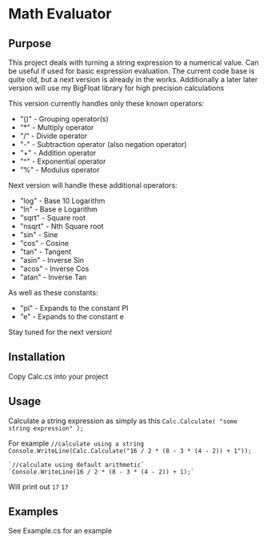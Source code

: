 # Math Evaluator

## Purpose
This project deals with turning a string expression to a numerical value.
Can be useful if used for basic expression evaluation.
The current code base is quite old, but a next version is already in the works.
Additionally a later later version will use my BigFloat library for high precision calculations

This version currently handles only these known operators:
* "()" - Grouping operator(s)
* "*"  - Multiply operator
* "/"  - Divide operator
* "-"  - Subtraction operator (also negation operator)
* "+"  - Addition operator
* "^"  - Exponential operator
* "%"  - Modulus operator

Next version will handle these additional operators:
* "log"   - Base 10 Logarithm
* "ln"    - Base e Logarithm
* "sqrt"  - Square root
* "nsqrt" - Nth Square root
* "sin"   - Sine
* "cos"   - Cosine
* "tan"   - Tangent
* "asin"  - Inverse Sin
* "acos"  - Inverse Cos
* "atan"  - Inverse Tan

As well as these constants:
* "pi" - Expands to the constant PI
* "e"  - Expands to the constant e

Stay tuned for the next version!

## Installation
Copy Calc.cs into your project

## Usage
Calculate a string expression as simply as this
    `Calc.Calculate( "some string expression" );`
    
For example
    `//calculate using a string`
    `Console.WriteLine(Calc.Calculate("16 / 2 * (8 - 3 * (4 - 2)) + 1"));`
    
    `//calculate using default arithmetic`
    `Console.WriteLine(16 / 2 * (8 - 3 * (4 - 2)) + 1);`
Will print out
    `17`
    `17`
    
    
## Examples
See Example.cs for an example
